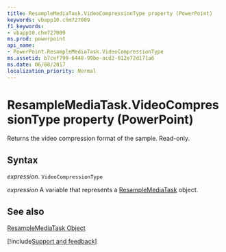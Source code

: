 ```yaml
---
title: ResampleMediaTask.VideoCompressionType property (PowerPoint)
keywords: vbapp10.chm727009
f1_keywords:
- vbapp10.chm727009
ms.prod: powerpoint
api_name:
- PowerPoint.ResampleMediaTask.VideoCompressionType
ms.assetid: b7cef799-6448-99be-acd2-012e72d171a6
ms.date: 06/08/2017
localization_priority: Normal
---
```



# ResampleMediaTask.VideoCompressionType property (PowerPoint)

Returns the video compression format of the sample. Read-only.


## Syntax

_expression_. `VideoCompressionType`

_expression_ A variable that represents a [ResampleMediaTask](PowerPoint.ResampleMediaTask.md) object.


## See also


[ResampleMediaTask Object](PowerPoint.ResampleMediaTask.md)

[!include[Support and feedback](~/includes/feedback-boilerplate.md)]